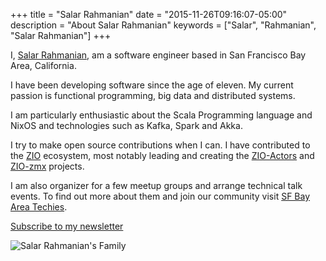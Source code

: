 +++
title = "Salar Rahmanian"
date = "2015-11-26T09:16:07-05:00"
description = "About Salar Rahmanian"
keywords = ["Salar", "Rahmanian", "Salar Rahmanian"]
+++

I, [Salar Rahmanian](https://www.softinio.com), am a software engineer based in San Francisco Bay Area, California.

I have been developing software since the age of eleven. My current passion is functional programming, big data and distributed systems. 

I am particularly enthusiastic about the Scala Programming language and NixOS and technologies such as Kafka, Spark and Akka. 

I try to make open source contributions when I can. I have contributed to the [ZIO](https://zio.dev) ecosystem, most notably leading and creating the [ZIO-Actors](https://zio.github.io/zio-actors/) and [ZIO-zmx](https://zio.github.io/zio-zmx/) projects.

I am also organizer for a few meetup groups and arrange technical talk events. To find out more about them and join our community visit [SF Bay Area Techies](https://wwww.sfbayareatechies.com).

[Subscribe to my newsletter](https://softinio.substack.com/)

![Salar Rahmanian's Family](/img/SalarRahmanianFamily.jpg)

